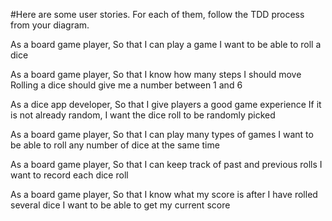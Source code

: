 #Here are some user stories. For each of them, follow the TDD process from your diagram.

As a board game player,
So that I can play a game
I want to be able to roll a dice

As a board game player,
So that I know how many steps I should move
Rolling a dice should give me a number between 1 and 6

As a dice app developer,
So that I give players a good game experience
If it is not already random, I want the dice roll to be randomly picked

As a board game player,
So that I can play many types of games
I want to be able to roll any number of dice at the same time

As a board game player,
So that I can keep track of past and previous rolls
I want to record each dice roll

As a board game player,
So that I know what my score is after I have rolled several dice
I want to be able to get my current score
